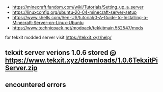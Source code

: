 + https://minecraft.fandom.com/wiki/Tutorials/Setting_up_a_server
+ https://linuxconfig.org/ubuntu-20-04-minecraft-server-setup
+ https://www.shells.com/l/en-US/tutorial/0-A-Guide-to-Installing-a-Minecraft-Server-on-Linux-Ubuntu
+ https://www.technicpack.net/modpack/tekkitmain.552547/mods


for tekxit modded server visit https://tekxit.xyz/help/

tekxit server verions 1.0.6 stored @ https://www.tekxit.xyz/downloads/1.0.6TekxitPiServer.zip
---

## encountered errors